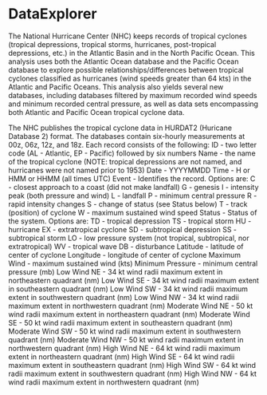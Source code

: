 # DataExplorer

The National Hurricane Center (NHC) keeps records of tropical cyclones (tropical depressions, tropical storms, hurricanes, post-tropical depressions, etc.) in the Atlantic Basin and in the North Pacific Ocean. This analysis uses both the Atlantic Ocean database and the Pacific Ocean database to explore possible relationships/differences between tropical cyclones classified as hurricanes (wind speeds greater than 64 kts) in the Atlantic and Pacific Oceans. This analysis also yields several new databases, including databases filtered by maximum recorded wind speeds and minimum recorded central pressure, as well as data sets encompassing both Atlantic and Pacific Ocean tropical cyclone data.

The NHC publishes the tropical cyclone data in HURDAT2 (Huricane Database 2) format. The databases contain six-hourly measurements at 00z, 06z, 12z, and 18z. Each record consists of the following:
    ID - two letter code (AL - Atlantic, EP - Pacific) followed by six numbers
    Name - the name of the tropical cyclone (NOTE: tropical depressions are not named, and hurricanes were not named prior to 1953)
    Date - YYYYMMDD
    Time - H or HMM or HHMM (all times UTC)
    Event - Identifies the record. Options are:
        C - closest approach to a coast (did not make landfall)
        G - genesis
        I - intensity peak (both pressure and wind)
        L - landfall
        P - minimum central pressure
        R - rapid intensity changes
        S - change of status (see Status below)
        T - track (position) of cyclone
        W - maximum sustained wind speed
    Status - Status of the system. Options are:
        TD - tropical depression
        TS - tropical storm
        HU - hurricane
        EX - extratropical cyclone
        SD - subtropical depression
        SS - subtropical storm
        LO - low pressure system (not tropical, subtropical, nor extratropical)
        WV - tropical wave
        DB - disturbance
    Latitude - latitude of center of cyclone
    Longitude - longitude of center of cyclone
    Maximum Wind - maximum sustained wind (kts)
    Minimum Pressure - minimum central pressure (mb)
    Low Wind NE - 34 kt wind radii maximum extent in northeastern quadrant (nm)
    Low Wind SE - 34 kt wind radii maximum extent in southeastern quadrant (nm)
    Low Wind SW - 34 kt wind radii maximum extent in southwestern quadrant (nm)
    Low Wind NW - 34 kt wind radii maximum extent in northwestern quadrant (nm)
    Moderate Wind NE - 50 kt wind radii maximum extent in northeastern quadrant (nm)
    Moderate Wind SE - 50 kt wind radii maximum extent in southeastern quadrant (nm)
    Moderate Wind SW - 50 kt wind radii maximum extent in southwestern quadrant (nm)
    Moderate Wind NW - 50 kt wind radii maximum extent in northwestern quadrant (nm)
    High Wind NE - 64 kt wind radii maximum extent in northeastern quadrant (nm)
    High Wind SE - 64 kt wind radii maximum extent in southeastern quadrant (nm)
    High Wind SW - 64 kt wind radii maximum extent in southwestern quadrant (nm)
    High Wind NW - 64 kt wind radii maximum extent in northwestern quadrant (nm)
